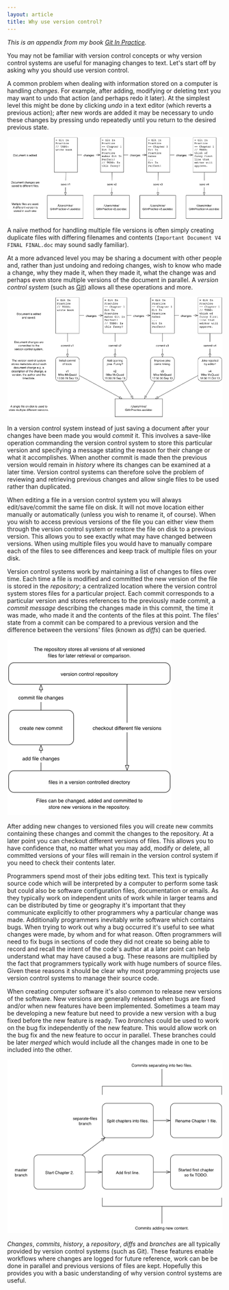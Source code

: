 ```yaml
---
layout: article
title: Why use version control?
---
```

_This is an appendix from my book [Git In Practice](http://www.manning.com/mcquaid/?a_aid=MikeMcQuaid)._

You may not be familiar with version control concepts or why version control systems are useful for managing changes to text. Let's start off by asking why you should use version control.

A common problem when dealing with information stored on a computer is handling _changes_. For example, after adding, modifying or deleting text you may want to undo that action (and perhaps redo it later). At the simplest level this might be done by clicking _undo_ in a text editor (which reverts a previous action); after new words are added it may be necessary to undo these changes by pressing undo repeatedly until you return to the desired previous state.

![Versioning with multiple files](/images/a/multiple-files.png)

A naïve method for handling multiple file versions is often simply creating duplicate files with differing filenames and contents (`Important Document V4 FINAL FINAL.doc` may sound sadly familiar).

At a more advanced level you may be sharing a document with other people and, rather than just undoing and redoing changes, wish to know who made a change, why they made it, when they made it, what the change was and perhaps even store multiple versions of the document in parallel. A _version control system_ (such as [Git](http://www.git-scm.com)) allows all these operations and more.

![Versioning with multiple files](/images/a/versioning-with-multiple-files.png)

In a version control system instead of just saving a document after your changes have been made you would _commit_ it. This involves a save-like operation commanding the version control system to store this particular version and specifying a message stating the reason for their change or what it accomplishes. When another commit is made then the previous version would remain in _history_ where its changes can be examined at a later time. Version control systems can therefore solve the problem of reviewing and retrieving previous changes and allow single files to be used rather than duplicated.

When editing a file in a version control system you will always edit/save/commit the same file on disk. It will not move location either manually or automatically (unless you wish to rename it, of course). When you wish to access previous versions of the file you can either view them through the version control system or restore the file on disk to a previous version. This allows you to see exactly what may have changed between versions. When using multiple files you would have to manually compare each of the files to see differences and keep track of multiple files on your disk.

Version control systems work by maintaining a list of changes to files over time. Each time a file is modified and committed the new version of the file is stored in the _repository_; a centralized location where the version control system stores files for a particular project. Each commit corresponds to a particular version and stores references to the previously made commit, a _commit message_ describing the changes made in this commit, the time it was made, who made it and the contents of the files at this point. The files' state from a commit can be compared to a previous version and the difference between the versions' files (known as _diffs_) can be queried.

![Git add/commit/checkout workflow](/images/a/git-add-commit-checkout-workflow.png)

After adding new changes to versioned files you will create new commits containing these changes and commit the changes to the repository. At a later point you can checkout different versions of files. This allows you to have confidence that, no matter what you may add, modify or delete, all committed versions of your files will remain in the version control system if you need to check their contents later.

Programmers spend most of their jobs editing text. This text is typically source code which will be interpreted by a computer to perform some task but could also be software configuration files, documentation or emails. As they typically work on independent units of work while in larger teams and can be distributed by time or geography it's important that they communicate explicitly to other programmers why a particular change was made. Additionally programmers inevitably write software which contains bugs. When trying to work out why a bug occurred it's useful to see what changes were made, by whom and for what reason. Often programmers will need to fix bugs in sections of code they did not create so being able to record and recall the intent of the code's author at a later point can help understand what may have caused a bug. These reasons are multiplied by the fact that programmers typically work with huge numbers of source files. Given these reasons it should be clear why most programming projects use version control systems to manage their source code.

When creating computer software it's also common to release new versions of the software. New versions are generally released when bugs are fixed and/or when new features have been implemented. Sometimes a team may be developing a new feature but need to provide a new version with a bug fixed before the new feature is ready. Two _branches_ could be used to work on the bug fix independently of the new feature. This would allow work on the bug fix and the new feature to occur in parallel. These branches could be later _merged_ which would include all the changes made in one to be included into the other.

![Committing on multiple branches](/images/a/committing-on-multiple-branches.png)

_Changes_, _commits_, _history_, a _repository_, _diffs_ and _branches_ are all typically provided by version control systems (such as Git). These features enable workflows where changes are logged for future reference, work can be be done in parallel and previous versions of files are kept. Hopefully this provides you with a basic understanding of why version control systems are useful.
